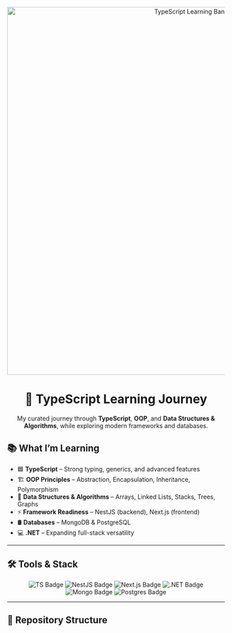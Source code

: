 <!-- Banner -->
<p align="center">
  <img src="assets/banner.png" alt="TypeScript Learning Banner" width="850">
</p>

<h1 align="center">🚀 TypeScript Learning Journey</h1>
<p align="center">
  My curated journey through <strong>TypeScript</strong>, <strong>OOP</strong>, and <strong>Data Structures & Algorithms</strong>, while exploring modern frameworks and databases.
</p>

## 📚 What I’m Learning
- 🟦 **TypeScript** – Strong typing, generics, and advanced features  
- 🏗 **OOP Principles** – Abstraction, Encapsulation, Inheritance, Polymorphism  
- 🔗 **Data Structures & Algorithms** – Arrays, Linked Lists, Stacks, Trees, Graphs  
- ⚡ **Framework Readiness** – NestJS (backend), Next.js (frontend)  
- 🛢 **Databases** – MongoDB & PostgreSQL  
- 💻 **.NET** – Expanding full-stack versatility  

---

## 🛠 Tools & Stack
<p align="center">
  <img src="https://img.shields.io/badge/TypeScript-3178C6?logo=typescript&logoColor=white" alt="TS Badge">
  <img src="https://img.shields.io/badge/NestJS-E0234E?logo=nestjs&logoColor=white" alt="NestJS Badge">
  <img src="https://img.shields.io/badge/Next.js-000000?logo=next.js&logoColor=white" alt="Next.js Badge">
  <img src="https://img.shields.io/badge/.NET-512BD4?logo=dotnet&logoColor=white" alt=".NET Badge">
  <img src="https://img.shields.io/badge/MongoDB-47A248?logo=mongodb&logoColor=white" alt="Mongo Badge">
  <img src="https://img.shields.io/badge/PostgreSQL-336791?logo=postgresql&logoColor=white" alt="Postgres Badge">
</p>

---

## 📂 Repository Structure

